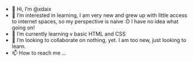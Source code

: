 - 👋 Hi, I’m @xdaix
- 👀 I’m interested in learning, I am very new and grew up with little access to internet spaces, so my perspective is naive :D I have no idea what going on!
- 🌱 I’m currently learning v basic HTML and CSS
- 💞️ I’m looking to collaborate on nothing, yet. I am too new, just looking to learn.
- 📫 How to reach me ...

<!---
xdaix/xdaix is a ✨ special ✨ repository because its `README.md` (this file) appears on your GitHub profile.
You can click the Preview link to take a look at your changes.
--->
